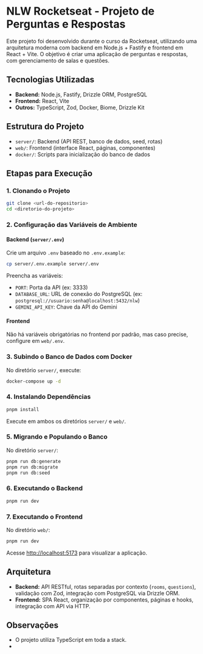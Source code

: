 # NLW Rocketseat - Projeto de Perguntas e Respostas

Este projeto foi desenvolvido durante o curso da Rocketseat, utilizando uma arquitetura moderna com backend em Node.js + Fastify e frontend em React + Vite. O objetivo é criar uma aplicação de perguntas e respostas, com gerenciamento de salas e questões.

## Tecnologias Utilizadas

- **Backend:** Node.js, Fastify, Drizzle ORM, PostgreSQL
- **Frontend:** React, Vite
- **Outros:** TypeScript, Zod, Docker, Biome, Drizzle Kit

## Estrutura do Projeto

- `server/`: Backend (API REST, banco de dados, seed, rotas)
- `web/`: Frontend (interface React, páginas, componentes)
- `docker/`: Scripts para inicialização do banco de dados

## Etapas para Execução

### 1. Clonando o Projeto

```sh
git clone <url-do-repositorio>
cd <diretorio-do-projeto>
```

### 2. Configuração das Variáveis de Ambiente

#### Backend (`server/.env`)

Crie um arquivo `.env` baseado no `.env.example`:

```sh
cp server/.env.example server/.env
```

Preencha as variáveis:

- `PORT`: Porta da API (ex: 3333)
- `DATABASE_URL`: URL de conexão do PostgreSQL (ex: `postgresql://usuario:senha@localhost:5432/nlw`)
- `GEMINI_API_KEY`: Chave da API do Gemini

#### Frontend

Não há variáveis obrigatórias no frontend por padrão, mas caso precise, configure em `web/.env`.

### 3. Subindo o Banco de Dados com Docker

No diretório `server/`, execute:

```sh
docker-compose up -d
```

### 4. Instalando Dependências

```sh
pnpm install
```

Execute em ambos os diretórios `server/` e `web/`.

### 5. Migrando e Populando o Banco

No diretório `server/`:

```sh
pnpm run db:generate
pnpm run db:migrate
pnpm run db:seed
```

### 6. Executando o Backend

```sh
pnpm run dev
```

### 7. Executando o Frontend

No diretório `web/`:

```sh
pnpm run dev
```

Acesse [http://localhost:5173](http://localhost:5173) para visualizar a aplicação.

## Arquitetura

- **Backend:** API RESTful, rotas separadas por contexto (`rooms`, `questions`), validação com Zod, integração com PostgreSQL via Drizzle ORM.
- **Frontend:** SPA React, organização por componentes, páginas e hooks, integração com API via HTTP.

## Observações

- O projeto utiliza TypeScript em toda a stack.
-
